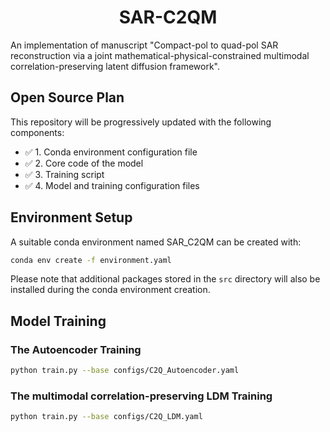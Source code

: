 <div align="center">

# SAR-C2QM

</div>

An implementation of manuscript "Compact-pol to quad-pol SAR reconstruction via a joint mathematical-physical-constrained multimodal correlation-preserving latent diffusion framework".

## Open Source Plan

This repository will be progressively updated with the following components:

- ✅ 1. Conda environment configuration file
- ✅ 2. Core code of the model
- ✅ 3. Training script
- ✅ 4. Model and training configuration files

## Environment Setup

A suitable conda environment named SAR_C2QM can be created with:

```bash
conda env create -f environment.yaml
`````

Please note that additional packages stored in the `src` directory will also be installed during the conda environment creation.

## Model Training

### The Autoencoder Training
```bash
python train.py --base configs/C2Q_Autoencoder.yaml
`````

### The multimodal correlation-preserving LDM Training
```bash
python train.py --base configs/C2Q_LDM.yaml
`````
